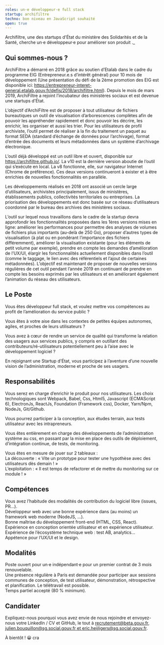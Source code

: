 ```yaml
---
roles: un·e développeur·e full stack
startup: archifiltre
techno: bon niveau en JavaScript souhaité
open: true
---
```


Archifiltre, une des startups d'État du ministère des Solidarités et de la Santé, cherche un·e développeur·e pour améliorer son produit .\_

<!--more-->

## Qui sommes-nous ?

ArchiFiltre a démarré en 2018 grâce au soutien d’Etalab dans le cadre du programme EIG (Entrepreneur.e.s d’intérêt général) pour 10 mois de développement (Une présentation du défi de la 2ème promotion des EIG est disponible ici: https://entrepreneur-interet-general.etalab.gouv.fr/defis/2018/archifiltre.html). Depuis le mois de mars 2019, ArchiFiltre a rejoint l’incubateur des ministères sociaux et est devenue une startups d'État.

L’objectif d’ArchiFiltre est de proposer à tout utilisateur de fichiers bureautiques un outil de visualisation d’arborescences complètes afin de pouvoir les appréhender rapidement et donc pouvoir les décrire, les enrichir, les organiser et aussi les trier. Pour les utilisateurs de profil archiviste, l’outil permet de réaliser à la fin du traitement un paquet au format SEDA (standard d’échange de données pour l’archivage), format d’entrée des documents et leurs métadonnées dans un système d’archivage électronique.

L’outil déjà développé est un outil libre et ouvert, disponible sur https://archifiltre.github.io/. La v10 est la dernière version aboutie de l’outil qui s’exécute en local. La v8 fonctionne, elle, sur navigateur Internet (Chrome de préférence). Ces deux versions continueront à exister et à être enrichies de nouvelles fonctionnalités en parallèle.

Les développements réalisés en 2018 ont associé un cercle large d’utilisateurs, archivistes principalement, issus de ministères, établissements publics, collectivités territoriales ou entreprises. La priorisation des développements est donc basée sur ce réseau d’utilisateurs coordonné par le bureau des archives des ministères sociaux.

L’outil sur lequel nous travaillons dans le cadre de la startup devra approfondir les fonctionnalités proposées dans les 1ères versions mises en ligne: améliorer les performances pour permettre des analyses de volumes de fichiers plus importants (au-delà de 250 Go), proposer d’autres types de visualisation (à plat ou en pondérant l’importance des fichiers différemment), améliorer la visualisation existante (pour les éléments de petit volume par exemple), prendre en compte les demandes d’amélioration de l’UX/UI, élargir les fonctionnalités actuellement disponibles dans l’outil (comme le taggage, le lien avec des référentiels et l’ajout de certaines métadonnées). L’objectif est maintenant de proposer de nouvelles versions régulières de cet outil pendant l’année 2019 en continuant de prendre en compte les besoins exprimés par les utilisateurs et en améliorant également l’animation du réseau des utilisateurs.

## Le Poste

Vous êtes développeur full stack, et voulez mettre vos compétences au profit de l’amélioration du service public ?

Vous êtes à votre aise dans les contextes de petites équipes autonomes, agiles, et proches de leurs utilisateurs ?

Vous avez à cœur de rendre un service de qualité qui transforme la relation des usagers aux services publics, y compris en outillant des contributeurs/ré-utilisateurs potentiellement peu à l’aise avec le développement logiciel ?

En rejoignant une Startup d'État, vous participez à l’aventure d’une nouvelle vision de l’administration, moderne et proche de ses usagers.

## Responsabilités

Vous serez en charge d’enrichir le produit pour nos utilisateurs. Les choix technologiques sont Webpack, Babel, Css, Html5, Javascript (ECMAScript 6), ElectronJs, ReactJs, Foundation (Framework css), Docker, Yarn/Npm, NodeJs, Git/Github.

Vous pourrez participer à la conception, aux études terrain, aux tests utilisateur avec les intrapreneurs.

Vous êtes entièrement en charge des développements de l’administration système au css, en passant par la mise en place des outils de déploiement, d’intégration continue, de tests, de monitoring.

Vous êtes en mesure de jouer sur 2 tableaux :  
La découverte : « Vite un prototype pour tester une hypothèse avec des utilisateurs dès demain ! »  
L’exploitation : « Il est temps de refactorer et de mettre du monitoring sur ce module ! »

## Compétences

Vous avez l’habitude des modalités de contribution du logiciel libre (issues, PR…).  
Développeur web avec une bonne expérience dans (au moins) un framework web moderne (NodeJS, ...).  
Bonne maîtrise du développement front-end (HTML, CSS, React).  
Expérience en conception orientée utilisateur et en expérience utilisateur.  
Expérience de l’écosystème technique web : test AB, analytics…  
Appétence pour l’UX/UI et le design.

## Modalités

Poste ouvert pour un·e indépendant·e pour un premier contrat de 3 mois renouvelable.  
Une présence régulière à Paris est demandée pour participer aux sessions communes de conception, de test utilisateur, démonstration, rétrospective et planification. Le télétravail est possible.  
Temps partiel accepté (80 % minimum).

## Candidater

Expliquez-nous pourquoi vous avez envie de nous rejoindre et envoyez-nous votre LinkedIn / CV et GitHub, le tout à [recrutement@beta.gouv.fr, julien.bouquillon@sg.social.gouv.fr et eric.heijligers@sg.social.gouv.fr](mailto:recrutement@beta.gouv.fr;julien.bouquillon@sg.social.gouv.fr;eric.heijligers@sg.social.gouv.fr).

À bientôt ! 😀
cra
